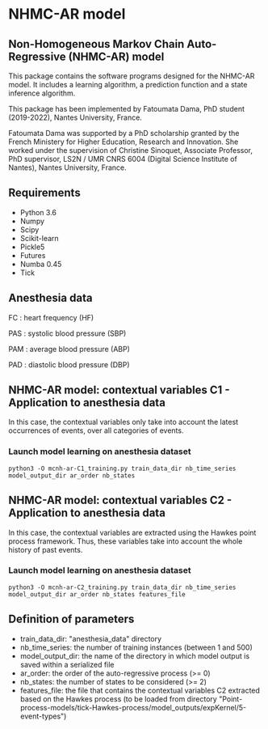 # NHMC-AR model 

## Non-Homogeneous Markov Chain  Auto-Regressive (NHMC-AR) model
This package contains the software programs designed for the NHMC-AR model. It includes a learning algorithm, a prediction function and a state inference algorithm.

This package has been implemented by Fatoumata Dama, PhD student (2019-2022), Nantes University, France.

Fatoumata Dama was supported by a PhD scholarship granted by the French Ministery for Higher Education, Research and Innovation. She worked under the supervision of Christine Sinoquet, Associate Professor, PhD supervisor, LS2N / UMR CNRS 6004 (Digital Science Institute of Nantes), Nantes University, France.

## Requirements
 * Python 3.6
 * Numpy
 * Scipy
 * Scikit-learn
 * Pickle5
 * Futures
 * Numba 0.45
 * Tick

## Anesthesia data
FC : heart frequency (HF)

PAS : systolic blood pressure (SBP)

PAM : average blood pressure (ABP)

PAD : diastolic  blood pressure (DBP)

## NHMC-AR model: contextual variables C1 - Application to anesthesia data
In this case, the contextual variables only take into account the latest occurrences of events, over all categories of events.

### Launch model learning on anesthesia dataset
```{python}
python3 -O mcnh-ar-C1_training.py train_data_dir nb_time_series model_output_dir ar_order nb_states
```

## NHMC-AR model: contextual variables C2 - Application to anesthesia data
In this case, the contextual variables are extracted using the Hawkes point process framework. Thus, these variables take into account the whole history of past events.

### Launch model learning on anesthesia dataset
```{python}
python3 -O mcnh-ar-C2_training.py train_data_dir nb_time_series model_output_dir ar_order nb_states features_file
```

## Definition of parameters

  * train_data_dir: "anesthesia_data" directory
  * nb_time_series: the number of training instances (between 1 and 500)
  * model_output_dir: the name of the directory in which model output is saved within a serialized file
  * ar_order: the order of the auto-regressive process (>= 0)
  * nb_states: the number of states to be considered (>= 2)
  * features_file: the file that contains the contextual variables C2 extracted based on the Hawkes process (to be loaded from directory "Point-process-models/tick-Hawkes-process/model_outputs/expKernel/5-event-types")
